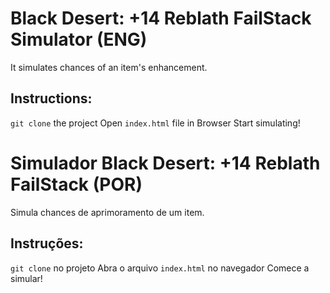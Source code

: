 # Black Desert: +14 Reblath FailStack Simulator (ENG)
It simulates chances of an item's enhancement.

## Instructions:
`git clone` the project
Open `index.html` file in Browser
Start simulating!

# Simulador Black Desert: +14 Reblath FailStack (POR)
Simula chances de aprimoramento de um item.

## Instruções:
`git clone` no projeto
Abra o arquivo `index.html` no navegador
Comece a simular!